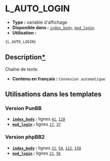# L_AUTO_LOGIN
* __Type :__ variable d'affichage
* __Disponible dans :__ [`index_body`](../tpl/var/index_body.md), [`mod_login`](../tpl/var/mod_login.md)
* __Utilisation :__

```html
{L_AUTO_LOGIN}
```

## Description[*](https://fa-tvars.appspot.com/var/L_AUTO_LOGIN)
Chaîne de texte.

* __Contenu en français :__  `Connexion automatique`

## Utilisations dans les templates

### Version PunBB
* __[`index_body`](../tpl/var/index_body.md#readme) :__ lignes [`41`](../tpl/src/punbb/index_body.tpl#L41), [`110`](../tpl/src/punbb/index_body.tpl#L110)
* __[`mod_login`](../tpl/var/mod_login.md#readme) :__ lignes [`17`](../tpl/src/punbb/mod_login.tpl#L17), [`37`](../tpl/src/punbb/mod_login.tpl#L37)

### Version phpBB2
* __[`index_body`](../tpl/var/index_body.md#readme) :__ lignes [`31`](../tpl/src/subsilver/index_body.tpl#L31), [`59`](../tpl/src/subsilver/index_body.tpl#L59), [`122`](../tpl/src/subsilver/index_body.tpl#L122), [`150`](../tpl/src/subsilver/index_body.tpl#L150)
* __[`mod_login`](../tpl/var/mod_login.md#readme) :__ lignes [`21`](../tpl/src/subsilver/mod_login.tpl#L21), [`56`](../tpl/src/subsilver/mod_login.tpl#L56)